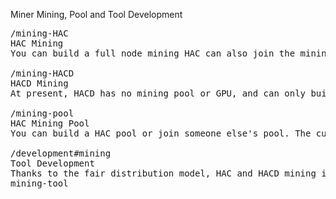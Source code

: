 Miner
Mining, Pool and Tool Development



<pre class="nav">
/mining-HAC
HAC Mining
You can build a full node mining HAC can also join the mining pool, the current CPU and GPU can be mined, but the open source full node only CPU, there are developers and companies to develop GPU.

/mining-HACD
HACD Mining
At present, HACD has no mining pool or GPU, and can only build a full node for CPU mining. After HACD is dug up, it is required to bid with other miners who dig HACD using HAC.

/mining-pool
HAC Mining Pool
You can build a HAC pool or join someone else's pool. The current mining pool has CPU and GPU, there are different allocation and charging modes, please choose your own mining pool to join.

/development#mining
Tool Development
Thanks to the fair distribution model, HAC and HACD mining is still in its early stages, which means there are plenty of opportunities for you to explore and create.
mining-tool
</pre>


<!--
/mining-resource
Mining Resource
In the mining process of HAC and HACD, some resources and tools can be used to improve the efficiency of mining. At the same time, you can also develop some resources that are conducive to Hacash mining.
-->